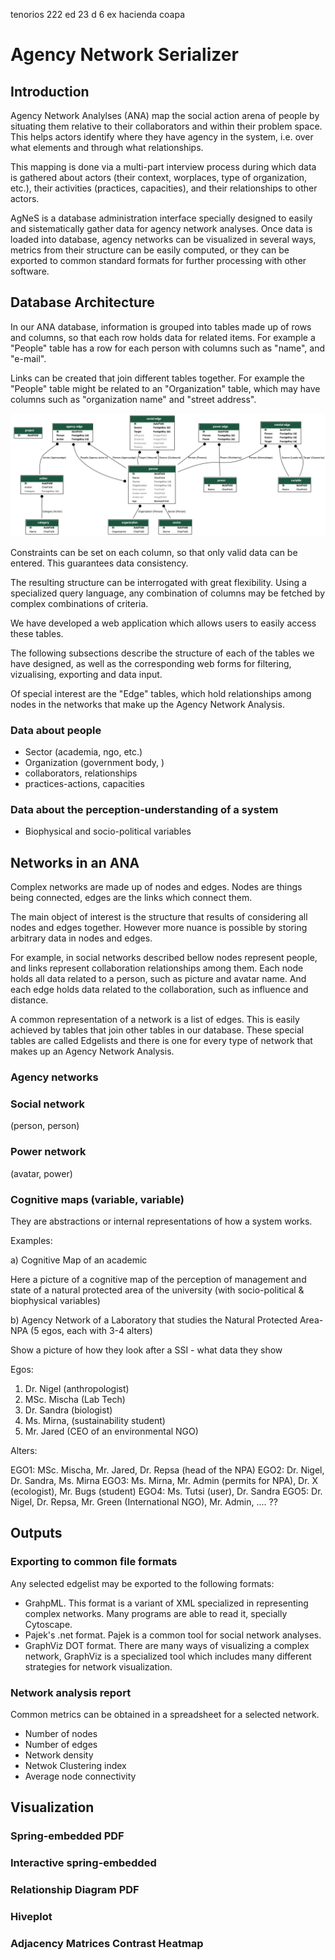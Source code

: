 tenorios 222 ed 23 d 6
ex hacienda coapa

# Agency Network Serializer

## Introduction

Agency Network Analylses (ANA) map the social action arena of people by
situating them relative to their collaborators and within their
problem space. This helps actors identify where they have agency in
the system, i.e. over what elements and through what relationships.

This mapping is done via a multi-part interview process during which
data is gathered about actors (their context, worplaces, type of
organization, etc.), their activities (practices, capacities), and
their relationships to other actors.

AgNeS is a database administration interface specially designed to
easily and sistematically gather data for agency network analyses.
Once data is loaded into database, agency networks can be visualized
in several ways, metrics from their structure can be easily computed,
or they can be exported to common standard formats for further
processing with other software.


## Database Architecture

In our ANA database, information is grouped into tables made up of rows
and columns, so that each row holds data for related items. For
example a "People" table has a row for each person with columns such
as "name", and "e-mail".

Links can be created that join different tables together. For example
the "People" table might be related to an "Organization" table, which
may have columns such as "organization name" and "street address".

![table scheme](../tables.png)

Constraints can be set on each column, so that only valid data can be
entered. This guarantees data consistency.

The resulting structure can be interrogated with great
flexibility. Using a specialized query language, any combination of
columns may be fetched by complex combinations of criteria.

We have developed a web application which allows users to easily
access these tables.

The following subsections describe the structure of each of the tables
we have designed, as well as the corresponding web forms for
filtering, vizualising, exporting and data input.

Of special interest are the "Edge" tables, which hold relationships
among nodes in the networks that make up the Agency Network Analysis.


### Data about people

 - Sector (academia, ngo, etc.)
 - Organization (government body, ) 
 - collaborators, relationships
 - practices-actions, capacities
	
### Data about the perception-understanding of a system 

 - Biophysical and socio-political variables


## Networks in an ANA

Complex networks are made up of nodes and edges. Nodes are things
being connected, edges are the links which connect them.

The main object of interest is the structure that results of
considering all nodes and edges together. However more nuance is
possible by storing arbitrary data in nodes and edges.

For example, in social networks described bellow nodes represent
people, and links represent collaboration relationships among
them. Each node holds all data related to a person, such as picture
and avatar name. And each edge holds data related to the
collaboration, such as influence and distance.

A common representation of a network is a list of edges. This is
easily achieved by tables that join other tables in our
database. These special tables are called Edgelists and there is one
for every type of network that makes up an Agency Network Analysis.


### Agency networks
	
### Social network
(person, person)

### Power network 
(avatar, power)
 
### Cognitive maps (variable, variable)

They are abstractions or internal representations of how a system works.

Examples: 

a) Cognitive Map of an academic

Here a picture of a cognitive map of the perception of
management and state of a natural protected area of the university
(with socio-political & biophysical variables)

b) Agency Network of a Laboratory that studies the Natural Protected Area-NPA (5 egos, each with 3-4 alters)

Show a picture of how they look after a SSI - what data they show

Egos: 

 1. Dr. Nigel (anthropologist)
 2. MSc. Mischa (Lab Tech)
 3. Dr. Sandra (biologist)
 4. Ms. Mirna, (sustainability student)
 5. Mr. Jared (CEO of an environmental NGO)

Alters:

 EGO1: MSc. Mischa, Mr. Jared, Dr. Repsa (head of the NPA)
 EGO2: Dr. Nigel, Dr. Sandra, Ms. Mirna
 EGO3: Ms. Mirna, Mr. Admin (permits for NPA), Dr. X (ecologist), Mr. Bugs (student)
 EGO4: Ms. Tutsi (user), Dr. Sandra
 EGO5: Dr. Nigel, Dr. Repsa, Mr. Green (International NGO), Mr. Admin, .... ??



## Outputs

### Exporting to common file formats

Any selected edgelist may be exported to the following formats:

 - GrahpML. This format is a variant of XML specialized in representing complex networks. Many programs are able to read it, specially Cytoscape.
 - Pajek's .net format. Pajek is a common tool for social network analyses.
 - GraphViz DOT format. There are many ways of visualizing a complex network, GraphViz is a specialized tool which includes many different strategies for network visualization.
 
### Network analysis report
 
Common metrics can be obtained in a spreadsheet for a selected network. 
 - Number of nodes
 - Number of edges
 - Network density
 - Netwok Clustering index
 - Average node connectivity
 
 
## Visualization


### Spring-embedded PDF

### Interactive spring-embedded

### Relationship Diagram PDF

### Hiveplot

### Adjacency Matrices Contrast Heatmap

